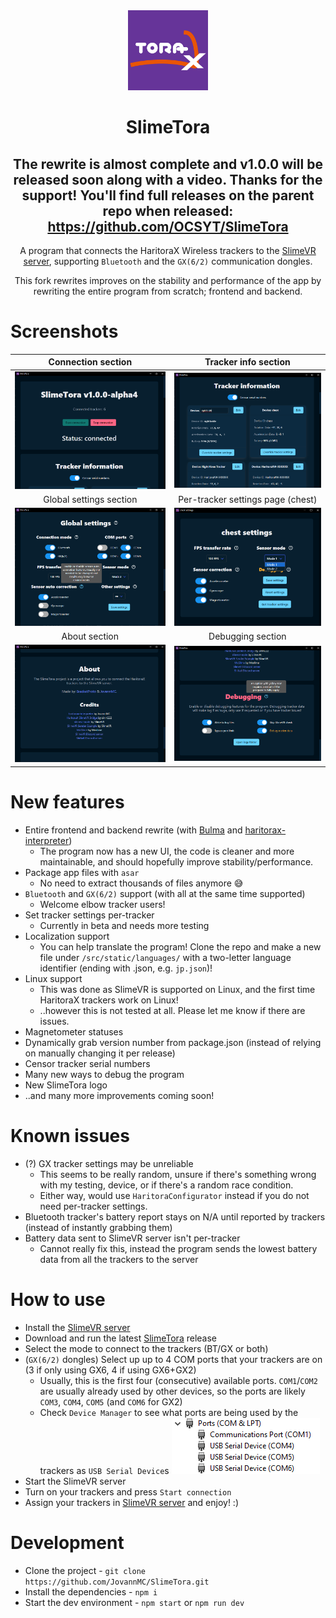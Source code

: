 <!--suppress HtmlDeprecatedAttribute -->
<div align="center">
<img src="docs/icon.png" width="128px">


# SlimeTora
## The rewrite is almost complete and v1.0.0 will be released soon along with a video. Thanks for the support! You'll find full releases on the parent repo when released: https://github.com/OCSYT/SlimeTora
A program that connects the HaritoraX Wireless trackers to the [SlimeVR server](https://docs.slimevr.dev/server/index.html), supporting `Bluetooth` and the `GX(6/2)` communication dongles.

This fork rewrites improves on the stability and performance of the app by rewriting the entire program from scratch; frontend and backend.

</div>

# Screenshots

| Connection section | Tracker info section |
|:-:|:-:|
| ![SlimeTora Connection section](docs/slimetora_ss_1.png) | ![Tracker Info section](docs/slimetora_ss_2.png) |
|  Global settings section | Per-tracker settings page (chest) |
| ![SlimeTora global settings section](docs/slimetora_ss_3.png) | ![SlimeTora per-tracker (chest) settings page](docs/slimetora_ss_4.png) |
| About section | Debugging section |
| ![SlimeTora about section](docs/slimetora_ss_5.png) | ![SlimeTora debugging section](docs/slimetora_ss_6.png) |

# New features
+ Entire frontend and backend rewrite (with [Bulma](https://bulma.io/) and [haritorax-interpreter](https://github.com/JovannMC/haritorax-interpreter))
  + The program now has a new UI, the code is cleaner and more maintainable, and should hopefully improve stability/performance.
+ Package app files with `asar`
  + No need to extract thousands of files anymore 😅
+ `Bluetooth` and `GX(6/2)` support (with all at the same time supported)
  + Welcome elbow tracker users!
+ Set tracker settings per-tracker
  + Currently in beta and needs more testing
+ Localization support
  + You can help translate the program! Clone the repo and make a new file under `/src/static/languages/` with a two-letter language identifier (ending with .json, e.g. `jp.json`)!
+ Linux support
  + This was done as SlimeVR is supported on Linux, and the first time HaritoraX trackers work on Linux!
  + ..however this is not tested at all. Please let me know if there are issues.
+ Magnetometer statuses
+ Dynamically grab version number from package.json (instead of relying on manually changing it per release)
+ Censor tracker serial numbers
+ Many new ways to debug the program
+ New SlimeTora logo
+ ..and many more improvements coming soon!

# Known issues
- (?) GX tracker settings may be unreliable
  - This seems to be really random, unsure if there's something wrong with my testing, device, or if there's a random race condition.
  - Either way, would use `HaritoraConfigurator` instead if you do not need per-tracker settings.
- Bluetooth tracker's battery report stays on N/A until reported by trackers (instead of instantly grabbing them)
- Battery data sent to SlimeVR server isn't per-tracker
  - Cannot really fix this, instead the program sends the lowest battery data from all the trackers to the server

# How to use
- Install the [SlimeVR server](https://docs.slimevr.dev/server/index.html)
- Download and run the latest [SlimeTora](https://github.com/JovannMC/SlimeTora/releases/latest) release
- Select the mode to connect to the trackers (BT/GX or both)
- (`GX(6/2)` dongles) Select up up to 4 COM ports that your trackers are on (3 if only using GX6, 4 if using GX6+GX2)
  - Usually, this is the first four (consecutive) available ports. `COM1`/`COM2` are usually already used by other devices, so the ports are likely `COM3`, `COM4`, `COM5` (and `COM6` for GX2)
  - Check `Device Manager` to see what ports are being used by the trackers as `USB Serial Device`s
    ![Image of Device Manager under the ports category](docs/comports.png)
- Start the SlimeVR server
- Turn on your trackers and press `Start connection`
- Assign your trackers in [SlimeVR server](https://docs.slimevr.dev/server/index.html) and enjoy! :)

# Development
- Clone the project - `git clone https://github.com/JovannMC/SlimeTora.git`
- Install the dependencies - `npm i`
- Start the dev environment - `npm start` or `npm run dev`
